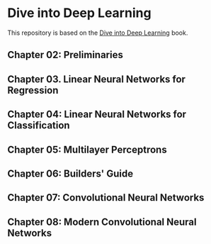 # Dive into Deep Learning
This repository is based on the [Dive into Deep Learning](https://d2l.ai/) book.

## Chapter 02: Preliminaries

## Chapter 03. Linear Neural Networks for Regression

## Chapter 04: Linear Neural Networks for Classification

## Chapter 05: Multilayer Perceptrons

## Chapter 06: Builders' Guide

## Chapter 07: Convolutional Neural Networks

## Chapter 08: Modern Convolutional Neural Networks
